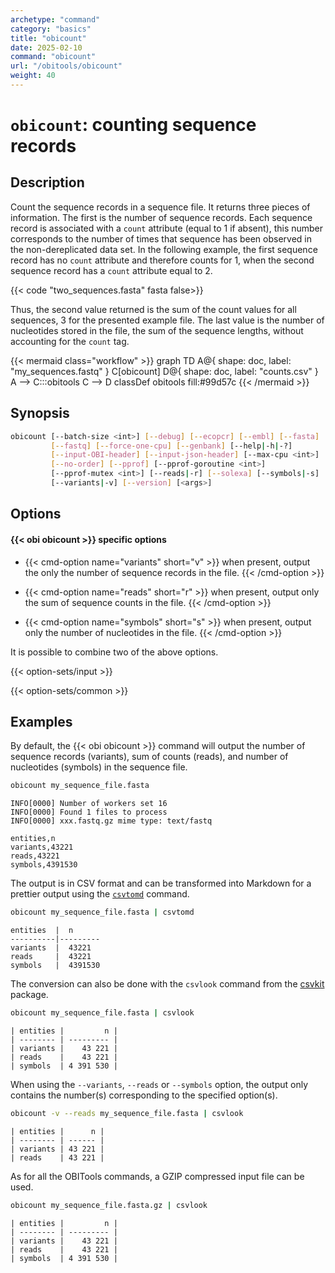 ```yaml
---
archetype: "command"
category: "basics"
title: "obicount"
date: 2025-02-10
command: "obicount"
url: "/obitools/obicount"
weight: 40
---
```



# `obicount`: counting sequence records

## Description

Count the sequence records in a sequence file. It returns three pieces of information. The first is the number of sequence records. Each sequence record is associated with a `count` attribute (equal to 1 if absent), this number corresponds to the number of times that sequence has been observed in the non-dereplicated data set. In the following example, the first sequence record has no `count` attribute and therefore counts for 1, when the second sequence record has a `count` attribute equal to 2.

{{< code "two_sequences.fasta" fasta false>}}

Thus, the second value returned is the sum of the count values for all sequences, 3 for the presented example file. The last value is the number of nucleotides stored in the file, the sum of the sequence lengths, without accounting for the `count` tag.


{{< mermaid class="workflow" >}}
graph TD
  A@{ shape: doc, label: "my_sequences.fastq" }
  C[obicount]
  D@{ shape: doc, label: "counts.csv" }
  A --> C:::obitools
  C --> D
  classDef obitools fill:#99d57c
{{< /mermaid >}}



## Synopsis

```bash
obicount [--batch-size <int>] [--debug] [--ecopcr] [--embl] [--fasta]
         [--fastq] [--force-one-cpu] [--genbank] [--help|-h|-?]
         [--input-OBI-header] [--input-json-header] [--max-cpu <int>]
         [--no-order] [--pprof] [--pprof-goroutine <int>]
         [--pprof-mutex <int>] [--reads|-r] [--solexa] [--symbols|-s]
         [--variants|-v] [--version] [<args>]
```



## Options

#### {{< obi obicount >}} specific options

- {{< cmd-option name="variants" short="v" >}}
  when present, output the only the number of sequence records in the file.
  {{< /cmd-option >}}

- {{< cmd-option name="reads" short="r" >}}
  when present, output only the sum of sequence counts in the file.
  {{< /cmd-option >}}

- {{< cmd-option name="symbols" short="s" >}}
  when present, output only the number of nucleotides in the file.
  {{< /cmd-option >}}

 It is possible to combine two of the above options. 

{{< option-sets/input >}}

{{< option-sets/common >}}

## Examples

By default, the {{< obi obicount >}} command will output the number of sequence records (variants), sum of counts (reads), and number of nucleotides (symbols) in the sequence file.

```bash
obicount my_sequence_file.fasta
```

```
INFO[0000] Number of workers set 16
INFO[0000] Found 1 files to process
INFO[0000] xxx.fastq.gz mime type: text/fastq

entities,n
variants,43221
reads,43221
symbols,4391530
```

The output is in CSV format and can be transformed into Markdown for a prettier output using the [`csvtomd`](https://github.com/brentp/csvtomd) command.

```bash
obicount my_sequence_file.fasta | csvtomd
```

```
entities  |  n
----------|---------
variants  |  43221
reads     |  43221
symbols   |  4391530
```

The conversion can also be done with the `csvlook` command from the [csvkit](https://csvkit.readthedocs.io/) package.

```bash
obicount my_sequence_file.fasta | csvlook
```

```
| entities |         n |
| -------- | --------- |
| variants |    43 221 |
| reads    |    43 221 |
| symbols  | 4 391 530 |
```

When using the `--variants`, `--reads` or `--symbols` option, the output only contains the number(s) corresponding to the specified option(s).

```bash
obicount -v --reads my_sequence_file.fasta | csvlook
```

```
| entities |      n |
| -------- | ------ |
| variants | 43 221 |
| reads    | 43 221 |
```

As for all the OBITools commands, a GZIP compressed input file can be used.

```bash
obicount my_sequence_file.fasta.gz | csvlook
```

```
| entities |         n |
| -------- | --------- |
| variants |    43 221 |
| reads    |    43 221 |
| symbols  | 4 391 530 |
```

